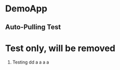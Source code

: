 # DemoApp
## Auto-Pulling Test
Test only, will be removed
==========================
1. Testing
dd
a
a
a
a
